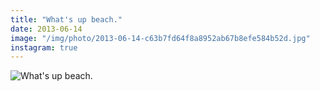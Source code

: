 ```yaml
---
title: "What's up beach."
date: 2013-06-14
image: "/img/photo/2013-06-14-c63b7fd64f8a8952ab67b8efe584b52d.jpg"
instagram: true
---
```


![What's up beach.](/img/photo/2013-06-14-c63b7fd64f8a8952ab67b8efe584b52d.jpg)
